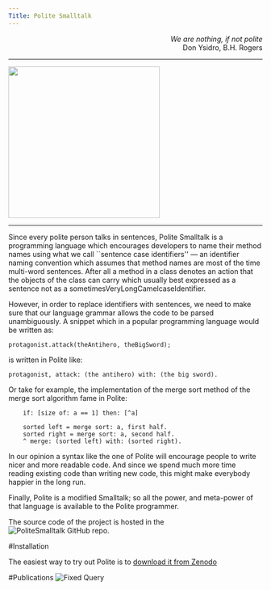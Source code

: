 ```yaml
---
Title: Polite Smalltalk
---
```


<div style="text-align:right">
<i>We are nothing, if not polite</i> </br>
Don Ysidro, B.H. Rogers
</div>


---
<div style="display:table-cell; vertical-align:middle; text-align:center;">
<img style="width:300px" src="http://scg.unibe.ch/files/6a/qc8joq30izl4errsthftdoapprklwa/BowBW.png">
</div>

---


Since every polite person talks in sentences, Polite Smalltalk is a programming language which encourages developers to name their method names using what we call ``sentence case identifiers\'' &mdash; an identifier naming convention which assumes that method names are most of the time multi-word sentences. After all a method in a class denotes an action that the objects of the class can carry which usually best expressed as a sentence not as a sometimesVeryLongCamelcaseIdentifier.

However, in order to replace identifiers with sentences, we need to make sure that our language grammar allows the code to be parsed unambiguously. A snippet which in a popular programming language would be written as:

```protagonist = new PoliteHero('Hiro Protagonist');
protagonist.attack(theAntihero, theBigSword);
```

is written in Polite like:

```protagonist := Polite Hero, named: 'Hiro Protagonist'.
protagonist, attack: (the antihero) with: (the big sword). 
```

Or take for example, the implementation of the merge sort method of the merge sort algorithm fame in Polite: 

```merge sort: a
    if: [size of: a == 1] then: [^a]

    sorted left = merge sort: a, first half.
    sorted right = merge sort: a, second half.
    ^ merge: (sorted left) with: (sorted right).
```

In our opinion a syntax like the one of Polite will encourage people to write nicer and more readable code. And since we spend much more time reading existing code than writing new code, this might make everybody happier in the long run.

Finally, Polite is a modified Smalltalk; so all the power, and meta-power of that language is available to the Polite programmer.

The source code of the project is hosted in the ![PoliteSmalltalk GitHub repo](https://github.com/mircealungu/PoliteSmalltalk).

#Installation

The easiest way to try out Polite is to [download it from Zenodo](https://zenodo.org/record/61578#.WDhvaqIrK9s)

#Publications
![Fixed Query](%base_url%/scgbib/fixedquery)
